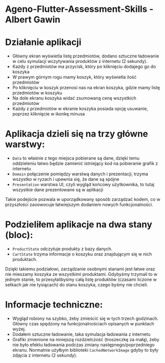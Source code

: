 # Ageno-Flutter-Assessment-Skills - Albert Gawin

# Działanie aplikacji
- Główny ekran wyświetla listę przedmiotów, dodano sztuczne ładowanie w celu symulacji wczytywania produktów z internetu (2 sekundy).
- Każdy z przedmiotów ma przycisk, który po kliknięciu dodajego go do koszyka
- W prawym górnym rogu mamy koszyk, który wyświetla ilość przedmiotów
- Po kliknięciu w koszyk przenosi nas na ekran koszyka, gdzie mamy listę przedmiotów w koszyku
- Na dole ekranu koszyka widać zsumowaną cenę wszystkich przedmiotów
- Każdy z przedmiotów w ekranie koszyka posiada opcję usuwanie, poprzez kliknięcie w ikonkę minusa

# Aplikacja dzieli się na trzy główne warstwy:
- `Data` to właśnie z tego miejsca pobierane są dane, dzięki temu oddzieleniu łatwo będzie zamienić istniejący kod na pobieranie grafik z internetu
- `Domain` połączenie pomiędzy warstwą danych i prezentacji, trzyma wszystko w ryzach i upewnia się, że dane są spójne
- `Presentation` warstwa UI, czyli wygląd końcowy użytkownika, to tutaj wszystkie dane prezentowane są w aplikacji

Takie podejście pozwala w uporządkowany sposób zarządzać kodem, co w przyszłości zaoowocuje łatwiejszym dodaniem nowych funkcjonalności.


# Podzieliłem aplikacje na dwa stany (bloc): 
- `ProductState` odczytuje produkty z bazy danych.
- `CartState` trzyma informacje o koszyku oraz znajdującym się w nich produktach.

Dzięki takiemu podziałowi, zarządzanie osobnymi stanami jest łatwe oraz nie mieszamy koszyka ze wszystkimi produktami. Gdybyśmy trzymali to w jednym stanie, to przesyłalibyśmy całą listę produktów (czasami liczone w setkach jak nie tysiącach) do stanu koszyka, czego byśmy nie chcieli.


# Informacje techniczne:
- Wygląd robiony na szybko, żeby zmieścić się w tych trzech godzinach. Główny czas spędzony na funkcjonalnościach opisanych w punktach wyżej.
- Dodałem sztuczne ładowanie, taka symulacja ładowania z internetu
- Grafiki zmienione na mniejszą rozdzielczość (troszeczkę za małą), żeby nie było efektu ładowania podczas zmiany następnego/poprzedniego ekranu. Normalnie użyłbym biblioteki `CachedNetworkImage` gdyby to były zdjęcia z internetu (2 sekundy).
